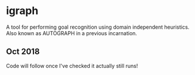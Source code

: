 # igraph
A tool for performing goal recognition using domain independent heuristics. Also known as AUTOGRAPH in a previous incarnation.

## Oct 2018
Code will follow once I've checked it actually still runs!
